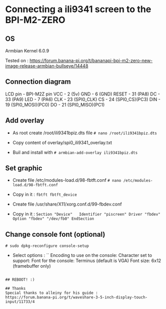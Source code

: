 # Connecting a ili9341 screen to the BPI-M2-ZERO

## OS
Armbian Kernel 6.0.9

Tested on : https://forum.banana-pi.org/t/bananapi-bpi-m2-zero-new-image-release-armbian-bullseye/14448

## Connection diagram

LCD pin - BPI-M2Z pin
    VCC - 2 (5v)
    GND - 6 (GND)
  RESET - 31 (PA8)
     DC - 33 (PA9)
    LED - 7  (PA6)
    CLK - 23 (SPI0_CLK)
     CS - 24 (SPI0_CS)(PC3)
    DIN - 19 (SPI0_MOSI)(PC0)
     DO - 21 (SPI0_MISO)(PC1)


## Add overlay

- As root create /root/ili9341bpiz.dts file
`# nano /root/ili9341bpiz.dts`

- Copy content of overlay/spi0_ili9341_overlay.txt

- Buil and install with
`# armbian-add-overlay ili9341bpiz.dts`

## Set graphic

- Create file /etc/modules-load.d/98-fbtft.conf 
`# nano /etc/modules-load.d/98-fbtft.conf`
- Copy in it : 
``fbtft
fbtft_device``

- Create file /usr/share/X11/xorg.conf.d/99-fbdev.conf
- Copy in it :
``Section "Device"  
Identifier "piscreen"
Driver "fbdev"
Option "fbdev" "/dev/fb0"
EndSection``

## Change console font (optional)

`# sudo dpkg-reconfigure console-setup`

- Select options :
``
Encoding to use on the console: <UTF-8>
Character set to support: <Guess optimal character set>
Font for the console: Terminus (default is VGA)
Font size: 6x12 (framebuffer only)
```

## REBOOT! :)

## Thanks
Special thanks to alleiny for his guide : 
https://forum.banana-pi.org/t/waveshare-3-5-inch-display-touch-input/11733/4